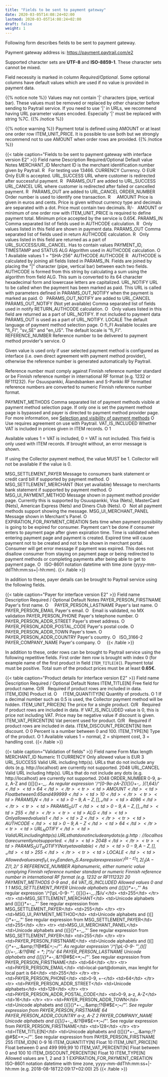```yaml
---
title: "Fields to be sent to payment gateway"
date: 2020-03-05T14:08:24+02:00
lastmod: 2020-03-05T14:08:24+02:00
draft: false
weight: 1
---
```


Following form describes fields to be sent to payment gateway.

Payment gateway address is: <https://payment.paytrail.com/e2>

Supported character sets are **UTF-8** and **ISO-8859-1**. These character sets cannot be mixed.

Field necessity is marked in column _Required/Optional_. Some optional columns have default values which are used if no value is provided in payment data.

{{% notice note %}} Values may not contain '|' characters (pipe, vertical bar). These values must be removed or replaced by other character before sending to Paytrail service. If you need to use '|' in URLs, we recommend having URL parameter values encoded. Especially '|' must be replaced with string %7C. {{% /notice %}}

{{% notice warning %}} Payment total is defined using AMOUNT or at least one order row ITEM_UNIT_PRICE. It is possible to use both but we strongly recommend not to use AMOUNT when order rows are provided. {{% /notice %}}

{{< table caption="Fields to be sent to payment gateway with interface version E2" >}}
    <thead>
        <tr>
            <th>Field name</th>
            <th>Description</th>
            <th>Required/Optional</th>
            <th>Default value</th>
            <th>Notes</th>
        </tr>
    </thead>
    <tbody>
        <tr>
            <td>MERCHANT_ID</td>
            <td>Merchant ID is the merchant identification number given by Paytrail.</td>
            <td>R</td>
            <td>&nbsp;</td>
            <td>For testing use 13466.</td>
        </tr>
        <tr>
            <td>CURRENCY</td>
            <td>Currency.</td>
            <td>O</td>
            <td>EUR</td>
            <td>Only EUR is accepted.</td>
        </tr>
        <tr>
            <td>URL_SUCCESS</td>
            <td>URL where customer is redirected after successful payment.</td>
            <td>R</td>
            <td>&nbsp;</td>
            <td>PARAMS_OUT are added to URL_SUCCESS</td>
        </tr>
        <tr>
            <td>URL_CANCEL</td>
            <td>URL where customer is redirected after failed or cancelled payment.</td>
            <td>R</td>
            <td>&nbsp;</td>
            <td>PARAMS_OUT are added to URL_CANCEL</td>
        </tr>
        <tr>
            <td>ORDER_NUMBER</td>
            <td>Order number is used to identify one transaction.</td>
            <td>R</td>
            <td>&nbsp;</td>
            <td>&nbsp;</td>
        </tr>
        <tr>
            <td>AMOUNT</td>
            <td>Price is given in euros and cents. Price is given without currency type and decimals are
                separated with a dot. Price must contain two decimals.</td>
            <td>R/-</td>
            <td>&nbsp;</td>
            <td>AMOUNT or minimum of one order row with ITEM_UNIT_PRICE is required to define payment
                total. Minimum
                price accepted by the service is 0.65€.</td>
        </tr>
        <tr>
            <td>PARAMS_IN</td>
            <td>Comma separated list of fields used in AUTHCODE calculation.</td>
            <td>R</td>
            <td>&nbsp;</td>
            <td>Only values listed in this field are shown in payment data.</td>
        </tr>
        <tr>
            <td>PARAMS_OUT</td>
            <td>Comma separated list of fields used in return AUTHCODE calculation.</td>
            <td>R</td>
            <td>&nbsp;</td>
            <td>Only values listed in this field are returned as a part of URL_SUCCESS/URL_CANCEL. Has to
                contain values PAYMENT_ID, TIMESTAMP and STATUS</td>
        </tr>
        <tr>
            <td>ALG</td>
            <td>Algorithm used in AUTHCODE calculation.</td>
            <td>O</td>
            <td>1</td>
            <td>Available values 1 = "SHA-256"</td>
        </tr>
        <tr>
            <td>AUTHCODE</td>
            <td>AUTHCODE</td>
            <td>R</td>
            <td>&nbsp;</td>
            <td>AUTHCODE is calculated by joining all fields listed in PARAMS_IN. Fields are joined by
                placing the
                "|" character (pipe, vertical bar) between each two fields. AUTHCODE is formed from this string by
                calculating a sum using the algorithm from field ALG. This sum is converted to its 64 character
                hexadecimal form and lowercase letters are capitalized.
            </td>
        </tr>
        <tr>
            <td>URL_NOTIFY</td>
            <td>URL to be called when the payment has been marked as paid. This URL is called with
                parameters
                defined in PARAMS_OUT_NOTIFY when the payment is marked as paid.</td>
            <td>O</td>
            <td>&nbsp;</td>
            <td>PARAMS_OUT_NOTIFY are added to URL_CANCEL</td>
        </tr>
        <tr>
            <td>PARAMS_OUT_NOTIFY (Not yet available)</td>
            <td>Comma separated list of fields used in notify RETURN_AUTHCODE calculation.</td>
            <td>O</td>
            <td>&nbsp;</td>
            <td>Only values listed in this field are returned as a part of
                URL_NOTIFY. If not included to payment data PARAMS_OUT is used as a part of URL_NOTIFY.</td>
        </tr>
        <tr>
            <td>LOCALE</td>
            <td>The default language of payment method selection page.</td>
            <td>O</td>
            <td>fi_FI</td>
            <td>Available locales are "fi_FI", "sv_SE" and "en_US". The default locale is "fi_FI".</td>
        </tr>
        <tr>
            <td>REFERENCE_NUMBER</td>
            <td>Reference number to be delivered to payment method provider's service.</td>
            <td>O</td>
            <td>&nbsp;</td>
            <td>
                <p>
                    Given value is used only if user selected payment method is configured as interface (i.e. own direct
                    agreement with payment method provider),
                    otherwise the reference number is generated automatically by Paytrail.
                </p>
                <p>
                    Reference number must comply against Finnish reference number standard or be Finnish reference
                    number in international RF format
                    (e.g. 1232 or RF111232). For Osuuspankki, Ålandsbanken and S-Pankki RF formatted reference numbers
                    are converted to numeric Finnish
                    reference number format.
                </p>
            </td>
        </tr>
        <tr>
            <td>PAYMENT_METHODS</td>
            <td>
                Comma separated list of payment methods visible at payment method selection page. If only one is set
                the payment method page is bypassed and payer is directed to payment method provider page.
                For more information, see <a class="link" href="ch04s04.html"
                    title="4.4.&nbsp;Selection and visibility of payment methods">Selection and visibility of payment
                    methods</a>
            </td>
            <td>O</td>
            <td>&nbsp;</td>
            <td>Use requires agreement on use with Paytrail.</td>
        </tr>
        <tr>
            <td>VAT_IS_INCLUDED</td>
            <td>Whether VAT is included in prices given in ITEM records.</td>
            <td>O</td>
            <td>1</td>
            <td>
                <p>
                    Available values 1 = VAT is included, 0 = VAT is not included.
                    This field is only used with ITEM records. If brought without, an error message is shown.
                </p>
                <p>
                    If using the Collector payment method,
                    the value MUST be 1. Collector will not be available
                    if the value is 0.
                </p>
            </td>
        </tr>
        <tr>
            <td>MSG_SETTLEMENT_PAYER</td>
            <td>Message to consumers bank statement or credit card bill if supported by payment method.
            </td>
            <td>O</td>
            <td>&nbsp;</td>
            <td>&nbsp;</td>
        </tr>
        <tr>
            <td>MSG_SETTLEMENT_MERCHANT (Not yet available)</td>
            <td>Message to merchants bank statement if supported by payment method.</td>
            <td>O</td>
            <td>&nbsp;</td>
            <td>&nbsp;</td>
        </tr>
        <tr>
            <td>MSG_UI_PAYMENT_METHOD</td>
            <td>Message shown in payment method provider page. Currently this is supported by Osuuspankki,
                Visa (Nets), MasterCard (Nets), American Express (Nets) and Diners Club (Nets).</td>
            <td>O</td>
            <td>&nbsp;</td>
            <td>Not all payment methods support showing the message.</td>
        </tr>
        <tr>
            <td>MSG_UI_MERCHANT_PANEL</td>
            <td>Message shown in Merchant's Panel.</td>
            <td>O</td>
            <td>&nbsp;</td>
            <td>&nbsp;</td>
        </tr>
        <tr>
            <td>EXPIRATION_FOR_PAYMENT_CREATION</td>
            <td>
                Sets time when payment possibility is going to be expired for consumer. Payment can't be done if
                consumer enters to payment page after given expiration time.
                Time is validated when entering payment page and payment is created.
                Expired time will cause payment not to be created and not to be shown in merchant portal.
                Consumer will get error message if payment was expired.
                This does not disallow consumer from staying on payment page or being redirected to payment methods or
                completing payments after being able to get to payment page.
            </td>
            <td>O</td>
            <td>&nbsp;</td>
            <td>ISO-8601 notation datetime with time zone (yyyy-mm-ddThh:mm:ss+|-hh:mm).</td>
        </tr>
    </tbody>
{{< /table >}}

In addition to these, payer details can be brought to Paytrail service using the following fields.

{{< table caption="Payer for interface version E2" >}}
    <thead>
        <tr>
            <th>Field name</th>
            <th>Description</th>
            <th>Required / Optional</th>
            <th>Default</th>
            <th>Notes</th>
        </tr>
    </thead>
    <tbody>
        <tr>
            <td>PAYER_PERSON_FIRSTNAME</td>
            <td>Payer's first name.</td>
            <td>O</td>
            <td>&nbsp;</td>
            <td>&nbsp;</td>
        </tr>
        <tr>
            <td>PAYER_PERSON_LASTNAME</td>
            <td>Payer's last name.</td>
            <td>O</td>
            <td>&nbsp;</td>
            <td>&nbsp;</td>
        </tr>
        <tr>
            <td>PAYER_PERSON_EMAIL</td>
            <td>Payer's email.</td>
            <td>O</td>
            <td>&nbsp;</td>
            <td>Email is validated, no MX validation</td>
        </tr>
        <tr>
            <td>PAYER_PERSON_PHONE</td>
            <td>Payer's telephone number.</td>
            <td>O</td>
            <td>&nbsp;</td>
            <td>&nbsp;</td>
        </tr>
        <tr>
            <td>PAYER_PERSON_ADDR_STREET</td>
            <td>Payer's street address.</td>
            <td>O</td>
            <td>&nbsp;</td>
            <td>&nbsp;</td>
        </tr>
        <tr>
            <td>PAYER_PERSON_ADDR_POSTAL_CODE</td>
            <td>Payer's postal code.</td>
            <td>O</td>
            <td>&nbsp;</td>
            <td>&nbsp;</td>
        </tr>
        <tr>
            <td>PAYER_PERSON_ADDR_TOWN</td>
            <td>Payer's town.</td>
            <td>O</td>
            <td>&nbsp;</td>
            <td>&nbsp;</td>
        </tr>
        <tr>
            <td>PAYER_PERSON_ADDR_COUNTRY</td>
            <td>Payer's country.</td>
            <td>O</td>
            <td>&nbsp;</td>
            <td>ISO_3166-2</td>
        </tr>
        <tr>
            <td>PAYER_COMPANY_NAME</td>
            <td>Payer's company.</td>
            <td>O</td>
            <td>&nbsp;</td>
            <td>&nbsp;</td>
        </tr>
    </tbody>
{{< /table >}}

In addition to these, order rows can be brought to Paytrail service using the following repetitive fields. First order item row is brought with index 0 (for example name of the first product in field `ITEM_TITLE[0]`). Payment total must be positive. Total sum of the product prices must be at least **0.65€**.

{{< table caption="Product details for interface version E2" >}}
    <thead>
        <tr>
            <th>Field name</th>
            <th>Description</th>
            <th>Required / Optional</th>
            <th>Default</th>
            <th>Notes</th>
        </tr>
    </thead>
    <tbody>
        <tr>
            <td>ITEM_TITLE[N]</td>
            <td>Free field for product name.</td>
            <td>O/R</td>
            <td>&nbsp;</td>
            <td>Required if product rows are included in data.</td>
        </tr>
        <tr>
            <td>ITEM_ID[N]</td>
            <td>Product id.</td>
            <td>O</td>
            <td>&nbsp;</td>
            <td>&nbsp;</td>
        </tr>
        <tr>
            <td>ITEM_QUANTITY[N]</td>
            <td>Quantity of products.</td>
            <td>O</td>
            <td>1</td>
            <td>If a decimal number such as 0.5 is used, the Collector payment method will be hidden.</td>
        </tr>
        <tr>
            <td>ITEM_UNIT_PRICE[N]</td>
            <td>The price for a single product.</td>
            <td>O/R</td>
            <td>&nbsp;</td>
            <td>Required if product rows are included in data. If VAT_IS_INCLUDED value is 0, this is price
                not
                including VAT. Price may be negative value if discount is given.</td>
        </tr>
        <tr>
            <td>ITEM_VAT_PERCENT[N]</td>
            <td>Vat percent used for product.</td>
            <td>O/R</td>
            <td>&nbsp;</td>
            <td>Required if product rows are included in data.</td>
        </tr>
        <tr>
            <td>ITEM_DISCOUNT_PERCENT[N]</td>
            <td>Item discount.</td>
            <td>O</td>
            <td>0</td>
            <td>Percent is a number between 0 and 100.</td>
        </tr>
        <tr>
            <td>ITEM_TYPE[N]</td>
            <td>Type of the product.</td>
            <td>O</td>
            <td>1</td>
            <td>Available values 1 = normal, 2 = shipment cost, 3 = handling cost.</td>
        </tr>
    </tbody>
{{< /table >}}

{{< table caption="Validation of fields" >}}
    <thead>
        <tr>
            <th>Field name</th>
            <th>Form</th>
            <th>Max length</th>
        </tr>
    </thead>
    <tbody>
        <tr>
            <td>MERCHANT_ID</td>
            <td>Numeric</td>
            <td>11</td>
        </tr>
        <tr>
            <td>CURRENCY</td>
            <td>Only allowed value is EUR</td>
            <td>3</td>
        </tr>
        <tr>
            <td>URL_SUCCESS</td>
            <td>Valid URL including http(s). URLs that do not include any dots (e.g. http://localhost) are
                currently not supported.</td>
            <td>2048</td>
        </tr>
        <tr>
            <td>URL_CANCEL</td>
            <td>Valid URL including http(s). URLs that do not include any dots (e.g. http://localhost) are
                currently not supported.</td>
            <td>2048</td>
        </tr>
        <tr>
            <td>ORDER_NUMBER</td>
            <td>0-9, a-z, A-Z and ()[]{}*+-_,. As regular expression '/^[0-9a-zA-Z()\[\]{}*+\-_,.
                ]{1,64}$/'</td>
            <td>64</td>
        </tr>
        <tr>
            <td>AMOUNT</td>
            <td>Float between 0.65 and 499999</td>
            <td>10</td>
        </tr>
        <tr>
            <td>PARAMS_IN</td>
            <td>0-9, A-Z, [],_</td>
            <td>4096</td>
        </tr>
        <tr>
            <td>PARAMS_OUT</td>
            <td>0-9, A-Z, [],_</td>
            <td>255</td>
        </tr>
        <tr>
            <td>ALG</td>
            <td>Only allowed value is 1</td>
            <td>2</td>
        </tr>
        <tr>
            <td>AUTHCODE</td>
            <td>0-9, A-Z</td>
            <td>64</td>
        </tr>
        <tr>
            <td>URL_NOTIFY</td>
            <td>Valid URL including http(s). URLs that do not include any dots (e.g. http://localhost) are
                currently not supported.</td>
            <td>2048</td>
        </tr>
        <tr>
            <td>PARAMS_OUT_NOTIFY (Not yet available)</td>
            <td>0-9, A-Z, [],_</td>
            <td>255</td>
        </tr>
        <tr>
            <td>LOCALE</td>
            <td>Allowed values are fi_FI, sv_SE and en_US. As regular expression
                '/^[a-z]{1,2}[_][A-Z]{1,2}$/'</td>
            <td>5</td>
        </tr>
        <tr>
            <td>REFERENCE_NUMBER</td>
            <td>Alphanumeric, either numeric value complying Finnish reference number standard or numeric
                Finnish
                reference number in international RF format (e.g. 1232 or RF111232)</td>
            <td>20</td>
        </tr>
        <tr>
            <td>PAYMENT_METHODS</td>
            <td>0-9 and ,</td>
            <td>64</td>
        </tr>
        <tr>
            <td>VAT_IS_INCLUDED</td>
            <td>Allowed values 0 and 1</td>
            <td>1</td>
        </tr>
        <tr>
            <td>MSG_SETTLEMENT_PAYER</td>
            <td>Unicode alphabets and ()[]{}*+-_,."' As regular expression '/^[\pL-0-9- "\',
                ()\[\]{}*+\-_,.]*$/u'</td>
            <td>255</td>
        </tr>
        <tr>
            <td>MSG_SETTLEMENT_MERCHANT</td>
            <td>Unicode alphabets and ()[]{}*+-_,."' See regular expression from MSG_SETTLEMENT_PAYER</td>
            <td>255</td>
        </tr>
        <tr>
            <td>MSG_UI_PAYMENT_METHOD</td>
            <td>Unicode alphabets and ()[]{}*+-_,."' See regular expression from MSG_SETTLEMENT_PAYER</td>
            <td>255</td>
        </tr>
        <tr>
            <td>MSG_UI_MERCHANT_PANEL</td>
            <td>Unicode alphabets and ()[]{}*+-_,."' See regular expression from MSG_SETTLEMENT_PAYER</td>
            <td>255</td>
        </tr>
        <tr>
            <td>PAYER_PERSON_FIRSTNAME</td>
            <td>Unicode alphabets and ()[]{}*+-_,:&amp;!?@#$£=*;~/"'.
                As regular expression '/^[\pL-0-9- "\',()\[\]{}*\/+\-_,.:&amp;!?@#$£=*;~]*$/u'</td>
            <td>64</td>
        </tr>
        <tr>
            <td>PAYER_PERSON_LASTNAME</td>
            <td>Unicode alphabets and ()[]{}*+-_,:&amp;!?@#$£=*;~/"'. See regular expression from
                PAYER_PERSON_FIRSTNAME</td>
            <td>64</td>
        </tr>
        <tr>
            <td>PAYER_PERSON_EMAIL</td>
            <td>local-part@domain, max lenght for local part is 64</td>
            <td>255</td>
        </tr>
        <tr>
            <td>PAYER_PERSON_PHONE</td>
            <td>0-9, +-</td>
            <td>64</td>
        </tr>
        <tr>
            <td>PAYER_PERSON_ADDR_STREET</td>
            <td>Unicode alphabets</td>
            <td>128</td>
        </tr>
        <tr>
            <td>PAYER_PERSON_ADDR_POSTAL_CODE</td>
            <td>0-9, a-z, A-Z</td>
            <td>16</td>
        </tr>
        <tr>
            <td>PAYER_PERSON_ADDR_TOWN</td>
            <td>Unicode alphabets and ()[]{}*+-_,:&amp;!?@#$£=*;~/"'. See regular expression from
                PAYER_PERSON_FIRSTNAME</td>
            <td>64</td>
        </tr>
        <tr>
            <td>PAYER_PERSON_ADDR_COUNTRY</td>
            <td>a-z, A-Z</td>
            <td>2</td>
        </tr>
        <tr>
            <td>PAYER_COMPANY_NAME</td>
            <td>Unicode alphabets and ()[]{}*+-_,:&amp;!?@#$£=*;~/"'. See regular expression from
                PAYER_PERSON_FIRSTNAME</td>
            <td>128</td>
        </tr>
        <tr>
            <td>ITEM_TITLE[N]</td>
            <td>Unicode alphabets and ()[]{}*+-_,:&amp;!?@#$£=*;~/"'. See regular expression from
                PAYER_PERSON_FIRSTNAME</td>
            <td>255</td>
        </tr>
        <tr>
            <td>ITEM_ID[N]</td>
            <td>0-9</td>
            <td>16</td>
        </tr>
        <tr>
            <td>ITEM_QUANTITY[N]</td>
            <td>Float</td>
            <td>10</td>
        </tr>
        <tr>
            <td>ITEM_UNIT_PRICE[N]</td>
            <td>Float between 0 and 499 999,99</td>
            <td>10</td>
        </tr>
        <tr>
            <td>ITEM_VAT_PERCENT[N]</td>
            <td>Float between 0 and 100</td>
            <td>10</td>
        </tr>
        <tr>
            <td>ITEM_DISCOUNT_PERCENT[N]</td>
            <td>Float</td>
            <td>10</td>
        </tr>
        <tr>
            <td>ITEM_TYPE[N]</td>
            <td>Allowed values are 1, 2 and 3</td>
            <td>1</td>
        </tr>
        <tr>
            <td>EXPIRATION_FOR_PAYMENT_CREATION</td>
            <td>ISO-8601 notation datetime with time zone, yyyy-mm-ddThh:mm:ss+|-hh:mm (e.g.
                2018-08-18T22:09:17+02:00)</td>
            <td>25</td>
        </tr>
    </tbody>
{{< /table >}}

